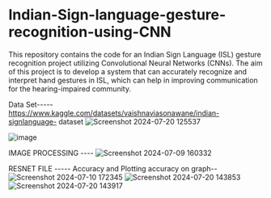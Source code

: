 # Indian-Sign-language-gesture-recognition-using-CNN
This repository contains the code for an Indian Sign Language (ISL) gesture recognition project utilizing Convolutional Neural Networks (CNNs). The aim of this project is to develop a system that can accurately recognize and interpret hand gestures in ISL, which can help in improving communication for the hearing-impaired community.


Data Set-----
https://www.kaggle.com/datasets/vaishnaviasonawane/indian-signlanguage-
dataset 
![Screenshot 2024-07-20 125537](https://github.com/user-attachments/assets/b8ea173e-dac8-4051-b999-8c4e100f9ab9)

![image](https://github.com/user-attachments/assets/df36992f-65fc-4603-ba19-ec973760aa66)


IMAGE PROCESSING ----
![Screenshot 2024-07-09 160332](https://github.com/user-attachments/assets/78f14945-61e4-4ec1-a4f6-f365edf2cef0)

RESNET FILE -----
Accuracy and Plotting accuracy on graph--
![Screenshot 2024-07-10 172345](https://github.com/user-attachments/assets/5e880d66-53bd-4e2c-8606-67a160e0358b)
![Screenshot 2024-07-20 143853](https://github.com/user-attachments/assets/4417da30-c185-4497-a61e-c3990c8ece45)
![Screenshot 2024-07-20 143917](https://github.com/user-attachments/assets/03dbd1a2-b250-4026-b364-25537b2f354b)
